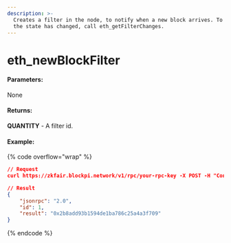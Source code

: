```yaml
---
description: >-
  Creates a filter in the node, to notify when a new block arrives. To check if
  the state has changed, call eth_getFilterChanges.
---
```


# eth\_newBlockFilter

#### **Parameters:**

None

#### **Returns:**

**QUANTITY** - A filter id.

#### Example:

{% code overflow="wrap" %}
```json
// Request
curl https://zkfair.blockpi.network/v1/rpc/your-rpc-key -X POST -H "Content-Type: application/json" --data '{"jsonrpc":"2.0","method":"eth_newBlockFilter","params":[],"id":1}'

// Result
{
    "jsonrpc": "2.0",
    "id": 1,
    "result": "0x2b8add93b1594de1ba786c25a4a3f709"
}
```
{% endcode %}
